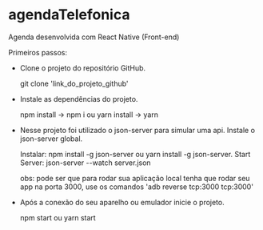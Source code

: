 # agendaTelefonica
Agenda desenvolvida com React Native (Front-end)

Primeiros passos:

- Clone o projeto do repositório GitHub.
   
	git clone 'link_do_projeto_github'

- Instale as dependências do projeto.

	npm install -> npm i  ou  yarn install -> yarn

- Nesse projeto foi utilizado o json-server para simular uma api. Instale o json-server global.

	Instalar: npm install -g json-server ou yarn install -g json-server.
	Start Server: json-server --watch server.json

  obs: pode ser que para rodar sua aplicação local tenha que rodar seu app na porta 3000, use os comandos 'adb reverse tcp:3000 tcp:3000'

- Após a conexão do seu aparelho ou emulador inicie o projeto.

	npm start ou yarn start
